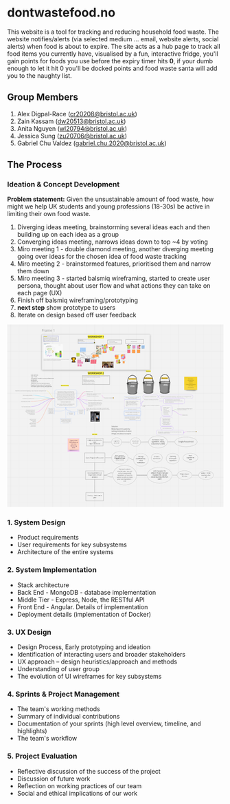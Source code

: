 # **dontwastefood.no**

This website is a tool for tracking and reducing household food waste. The website notifies/alerts (via selected medium ... email, website alerts, social alerts) when food is about to expire. The site acts as a hub page to track all food items you currently have, visualised by a fun, interactive fridge, you'll gain points for foods you use before the expiry timer hits **0**, if your dumb enough to let it hit 0 you'll be docked points and food waste santa will add you to the naughty list.

## **Group Members**
1. Alex Digpal-Race (cr20208@bristol.ac.uk)
2. Zain Kassam (dw20513@bristol.ac.uk)
3. Anita Nguyen (wl20794@bristol.ac.uk)
4. Jessica Sung (zu20706@bristol.ac.uk)
5. Gabriel Chu Valdez (gabriel.chu.2020@bristol.ac.uk)

## **The Process**

### **Ideation & Concept Development**
**Problem statement:** Given the unsustainable amount of food waste, how might we help UK students and young professions (18-30s) be active in limiting their own food waste.
1. Diverging ideas meeting, brainstorming several ideas each and then building up on each idea as a group
2. Converging ideas meeting, narrows ideas down to top ~4 by voting
3. Miro meeting 1 - double diamond meeting, another diverging meeting going over ideas for the chosen idea of food waste tracking
4. Miro meeting 2 - brainstormed features, prioritised them and narrow them down
5. Miro meeting 3 - started balsmiq wireframing, started to create user persona, thought about user flow and what actions they can take on each page (UX)
6. Finish off balsmiq wireframing/prototyping
7. **next step** show prototype to users
8. Iterate on design based off user feedback

![Miro board from multiple double diamond meetings](mirosnapshot.png)

### 1. **System Design**
* Product requirements
* User requirements for key subsystems
* Architecture of the entire systems

### 2. **System Implementation**
* Stack architecture
* Back End - MongoDB - database implementation
* Middle Tier - Express, Node, the RESTful API
* Front End - Angular. Details of implementation
* Deployment details (implementation of Docker)

### 3. **UX Design**
* Design Process, Early prototyping and ideation
* Identification of interacting users and broader stakeholders
* UX approach – design heuristics/approach and methods
* Understanding of user group 
* The evolution of UI wireframes for key subsystems

### 4. **Sprints & Project Management**
* The team's working methods
* Summary of individual contributions
* Documentation of your sprints (high level overview, timeline, and highlights)
* The team's workflow

### 5. **Project Evaluation**
* Reflective discussion of the success of the project
* Discussion of future work
* Reflection on working practices of our team
* Social and ethical implications of our work
